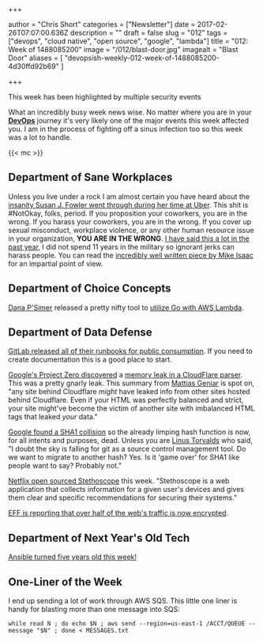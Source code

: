 +++

author = "Chris Short"
categories = ["Newsletter"]
date = 2017-02-26T07:07:00.636Z
description = ""
draft = false
slug = "012"
tags = ["devops", "cloud native", "open source", "google", "lambda"]
title = "012: Week of 1488085200"
image = "/012/blast-door.jpg"
imagealt = "Blast Door"
aliases = [
    "devopsish-weekly-012-week-of-1488085200-4d30ffd92b69"
]

+++

This week has been highlighted by multiple security events

What an incredibly busy week news wise. No matter where you are in your [**DevOps**](/) journey it's very likely one of the major events this week affected you. I am in the process of fighting off a sinus infection too so this week was a lot to handle.

{{< mc >}}

## Department of Sane Workplaces

Unless you live under a rock I am almost certain you have heard about the [insanity Susan J. Fowler went through during her time at Uber](https://www.susanjfowler.com/blog/2017/2/19/reflecting-on-one-very-strange-year-at-uber). This shit is #NotOkay, folks, period. If you proposition your coworkers, you are in the wrong. If you harass your coworkers, you are in the wrong. If you cover up sexual misconduct, workplace violence, or any other human resource issue in your organization, **YOU ARE IN THE WRONG**. [I have said this a lot in the past year](https://chrisshort.net/what-the-military-taught-me-about-devops/), I did not spend 11 years in the military so ignorant jerks can harass people. You can read the [incredibly well written piece by Mike Isaac](https://www.nytimes.com/2017/02/22/technology/uber-workplace-culture.html) for an impartial point of view.

## Department of Choice Concepts

[Dana P'Simer](https://github.com/danapsimer) released a pretty nifty tool to [utilize Go with AWS Lambda](https://github.com/danapsimer/aws-api-to-lambda-shim).

## Department of Data Defense

[GitLab released all of their runbooks for public consumption](https://gitlab.com/gitlab-com/runbooks). If you need to create documentation this is a good place to start.

[Google's Project Zero discovered](https://bugs.chromium.org/p/project-zero/issues/detail?id=1139) a [memory leak in a CloudFlare parser](https://blog.cloudflare.com/incident-report-on-memory-leak-caused-by-cloudflare-parser-bug/). This was a pretty gnarly leak. This summary from [Mattias Geniar](https://ma.ttias.be/cloudbleed-cloudflare-reverse-proxies-dumping-uninitialized-memory/) is spot on, "any site behind Cloudflare *might* have leaked info from other sites hosted behind Cloudflare. Even if your HTML was perfectly balanced and strict, your site might've become the victim of another site with imbalanced HTML tags that leaked *your* data."

[Google found a SHA1 collision](https://security.googleblog.com/2017/02/announcing-first-sha1-collision.html) so the already limping hash function is now, for all intents and purposes, dead. Unless you are [Linus Torvalds](https://public-inbox.org/git/CA+55aFxJGDpJXqpcoPnwvzcn_fB-zaggj=w7P2At-TOt4buOqw@mail.gmail.com/) who said, "I doubt the sky is falling for git as a source control management tool. Do we want to migrate to another hash? Yes. Is it 'game over' for SHA1 like people want to say? Probably not."

[Netflix open sourced Stethoscope](http://techblog.netflix.com/2017/02/introducing-netflix-stethoscope.html) this week. "Stethoscope is a web application that collects information for a given user's devices and gives them clear and specific recommendations for securing their systems."

[EFF is reporting that over half of the web's traffic is now encrypted](https://techcrunch.com/2017/02/22/eff-half-the-web-is-now-encrypted/).

## Department of Next Year's Old Tech

[Ansible turned five years old this week!](https://www.ansible.com/blog/happy-birthday-ansible)

## One-Liner of the Week

I end up sending a lot of work through AWS SQS. This little one liner is handy for blasting more than one message into SQS:

    while read N ; do echo $N ; aws send --region=us-east-1 /ACCT/QUEUE --message "$N" ; done < MESSAGES.txt